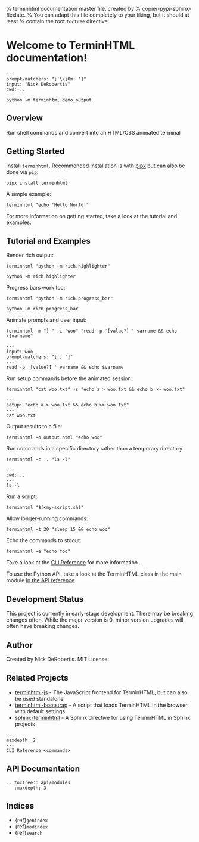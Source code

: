 % terminhtml documentation master file, created by
%   copier-pypi-sphinx-flexlate.
%   You can adapt this file completely to your liking, but it should at least
%   contain the root `toctree` directive.

# Welcome to TerminHTML documentation!

```{terminhtml}
---
prompt-matchers: "['\\[0m: ']"
input: "Nick DeRobertis"
cwd: ..
---
python -m terminhtml.demo_output
```

## Overview

Run shell commands and convert into an HTML/CSS animated terminal

## Getting Started

Install `terminhtml`. Recommended installation is with 
[pipx](https://github.com/pypa/pipx) but can also be done via `pip`:

```
pipx install terminhtml
```

A simple example:

```shell
terminhtml "echo 'Hello World'"
```

For more information on getting started, take a look at the tutorial and examples.

## Tutorial and Examples

Render rich output:

```shell
terminhtml "python -m rich.highlighter"
```

```{terminhtml}
python -m rich.highlighter
```

Progress bars work too:

```shell
terminhtml "python -m rich.progress_bar"
```

```{terminhtml}
python -m rich.progress_bar
```

Animate prompts and user input:

```shell
terminhtml -m "] " -i "woo" "read -p '[value?] ' varname && echo \$varname"
```

```{terminhtml}
---
input: woo
prompt-matchers: "['] ']"
---
read -p '[value?] ' varname && echo $varname
```

Run setup commands before the animated session:

```shell
terminhtml "cat woo.txt" -s "echo a > woo.txt && echo b >> woo.txt"
```

```{terminhtml}
---
setup: "echo a > woo.txt && echo b >> woo.txt"
---
cat woo.txt
```

Output results to a file: 

```shell
terminhtml -o output.html "echo woo"
```

Run commands in a specific directory rather than a temporary directory

```shell
terminhtml -c .. "ls -l"
```

```{terminhtml}
---
cwd: ..
---
ls -l
```

Run a script:

```shell
terminhtml "$(<my-script.sh)"
```

Allow longer-running commands:

```shell
terminhtml -t 20 "sleep 15 && echo woo"
```

Echo the commands to stdout:

```shell
terminhtml -e "echo foo"
```

Take a look at the [CLI Reference](commands.md) for more information.

To use the Python API, take a look at the TerminHTML class in the main module 
[in the API reference](api/terminhtml.rst).

## Development Status

This project is currently in early-stage development. There may be
breaking changes often. While the major version is 0, minor version
upgrades will often have breaking changes.

## Author

Created by Nick DeRobertis. MIT License.

## Related Projects

- [terminhtml-js](https://github.com/nickderobertis/terminhtml-js) - The JavaScript frontend for TerminHTML, but can also be used standalone
- [terminhtml-bootstrap](https://github.com/nickderobertis/terminhtml-bootstrap) - A script that loads TerminHTML in the browser with default settings
- [sphinx-terminhtml](https://nickderobertis.github.io/sphinx-terminhtml/) - A Sphinx directive for using TerminHTML in Sphinx projects


```{toctree}
---
maxdepth: 2
---
CLI Reference <commands>
```


## API Documentation

```{eval-rst}
.. toctree:: api/modules
   :maxdepth: 3
```

## Indices

- {ref}`genindex`
- {ref}`modindex`
- {ref}`search`

